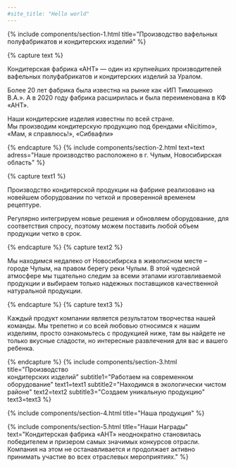 ```yaml
---
#site_title: "Hello world"
---
```


<!-- Секция 1 -->
{% include components/section-1.html title="Производство вафельных полуфабрикатов и кондитерских изделий" %}

<!-- Секция 2 -->
{% capture text %}
<p>Кондитерская фабрика «АНТ» — один из крупнейших производителей вафельных полуфабрикатов и кондитерских изделий за Уралом.</p>
<p>Более 20 лет фабрика была известна на рынке как «ИП Тимошенко В.А.». А в 2020 году фабрика расширилась и была переименована в КФ «АНТ».</p>
<p>Наши кондитерские изделия известны по всей стране. <br> Мы производим кондитерскую продукцию под брендами «Nicitimo», «Мам, я справлюсь!», «Сибвафли»</p>
{% endcapture %}
{% include components/section-2.html text=text adress="Наше производство расположено в г. Чулым, Новосибирская область" %}

<!-- Секция 3 -->
{% capture text1 %}
<p>Производство кондитерской продукции на фабрике реализовано на новейшем оборудовании по четкой и проверенной временем рецептуре.</p>
<p>Регулярно интегрируем новые решения и обновляем оборудование, для соответствия спросу, поэтому можем поставить любой объем продукции четко в срок.</p>
{% endcapture %}
{% capture text2 %}
<p>Мы находимся недалеко от Новосибирска в живописном месте – городе Чулым, на правом берегу реки Чулым. В этой чудесной атмосфере мы тщательно следим за всеми этапами изготавливаемой продукции и выбираем только надежных поставщиков качественной натуральной продукции.</p>
{% endcapture %}
{% capture text3 %}
<p>Каждый продукт компании является результатом творчества нашей команды. Мы трепетно и со всей любовью относимся к нашим изделиям, просто ознакомьтесь с продукцией ниже, там вы найдете не только вкусные сладости, но интересные развлечения для вас и вашего ребенка.</p>
{% endcapture %}
{% include components/section-3.html title="Производство <br> кондитерских изделий" subtitle1="Работаем на современном оборудование" text1=text1 subtitle2="Находимся в экологически чистом районе" text2=text2 subtitle3="Создаем уникальную продукцию" text3=text3 %}

<!-- Секция 4 -->
{% include components/section-4.html title="Наша продукция" %}

<!-- Секция 5 -->
{% include components/section-5.html title="Наши Награды" text="Кондитерская фабрика «АНТ» неоднократно становилась победителем и призером самых значимых конкурсов отрасли. Компания на этом не останавливается и продолжает активно принимать участие во всех отраслевых мероприятиях." %}